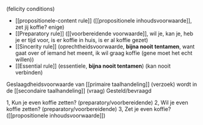 (felicity conditions)
- [[propositionele-content rule]] ([[propositionele inhoudsvoorwaarde]], zet jij koffie? enige)
- [[Preparatory rule]] ([[voorbereidende voorwaarde]], wil je, kan je, heb je er tijd voor, is er koffie in huis, is er al koffie gezet)
- [[Sincerity rule]] (oprechtheidsvoorwaarde, **bijna nooit tentamen**, want gaat over of iemand het meent, ik wil graag koffie (gene moet het echt willen))
- [[Essential rule]] (essentiele, **bijna nooit tentamen**) (kan nooit verbinden)

Geslaagdheidsvoorwaarde van [[primaire taalhandeling]] (verzoek)
wordt in de [[secondaire taalhandeling]] (vraag) Gesteld/bevraagd

1, Kun je even koffie zetten?  (preparatory/voorbereidende)
2, Wil je even koffie zetten?  (preparatory/voorbereidende)
3, Zet je even koffie? ([[propositionele inhoudsvoorwaarde]])


